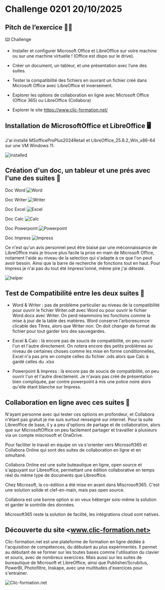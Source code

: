 # Challenge 0201 20/10/2025

## Pitch de l’exercice 🧑‍🏫

⌨️ Challenge

- Installer et configurer Microsoft Office et LibreOffice sur votre machine ou sur une machine virtuelle ! (Office est dispo sur le drive).

- Créer un document, un tableur, et une présentation avec l’une des suites.

- Tester la compatibilité des fichiers en ouvrant un fichier créé dans Microsoft Office avec LibreOffice et inversement.

- Explorer les options de collaboration en ligne avec Microsoft Office (Office 365) ou LibreOffice (Collabora)

- Explorer le site <https://www.clic-formation.net/>

## Installation de MicrosoftOffice et LibreOffice 🖥️

J'ai installé MSofficeProPlus2024Retail et LibreOffice_25.8.2_Win_x86-64 sur une VM Windows 11.

![installed](../images/installoffices.png)

## Création d'un doc, un tableur et une prés avec l'une des suites 📝

Doc Word
![Word](../images/Officewordtest.png)

Doc Writer
![Writer](../images/Officewritertest.png)

Doc Excel
![Excel](../images/Officeexcelltest.png)

Doc Calc
![Calc](../images/Officecalctest.png)

Doc Powerpoint
![Powerpoint](../images/Officepowerpointtest.png)

Doc Impress
![Impress](../images/Officeimpresstest.png)

Ce n'est qu'un avis personnel peut être biaisé par une méconnaissance de LibreOffice mais je trouve plus facile la prise en main de Microsoft Office, notament l'aide au niveau de la selection qui s'adapte à ce que l'on peut avoir besoin. Ainsi que la barre de recherche de fonctions tout en haut. Pour Impress je n'ai pas du tout été Impress'ionné, même pire j'ai détesté.

![helper](../images/Officehelper.png)

## Test de Compatibilité entre les deux suites 🔁

- Word & Writer : pas de problème particulier au niveau de la compatibilité pour ouvrir le fichier Writer.odt avec Word ou pour ouvrir le fichier Word.docx avec Writer. On perd néammoins les fonctions comme la mise à jour de la table des matières. Word conserve l'arborescence clicable des Titres, alors que Writer non. On doit changer de format de fichier pour tout garder lors des sauvegardes.

- Excel & Calc : là encore pas de soucis de compatibilité, on peu ouvrir l'un et l'autre directement. On notera encore des petits problèmes au niveau de certaines choses comme les mise en forme conditionnelles, Excel n'a pas pris en compte celles du fichier .ods alors que Calc à gardé celles du .xlsx

- Powerpoint & Impress : là encore pas de soucis de compatibilité, on peu ouvrir l'un et l'autre directement. Je n'avais pas créé de présentation bien compliquée, par contre powerpoint à mis une police noire alors qu'elle étant blanche sur Impress.

## Collaboration en ligne avec ces suites 📶

N'ayant personne avec qui tester ces options en profondeur, et Collabora n'étant pas gratuit je me suis surtout renseigné sur internet. Pour la suite Libreoffice de base, il y a peu d'options de partage et de collaboration, alors que sur MicrosoftOffice on peu facilement partager et travailler à plusieurs via un compte miscrosoft et OneDrive.

Pour faciliter le travail en équipe on va s'orienter vers Microsoft365 et Collabora Online qui sont des suites de collaboration en ligne et en simultané.

Collabora Online est une suite buteautique en ligne, open source et s'appuyant sur Libreoffice, permettant une édition collaborative en temps réel du même type de documents que Libreoffice.

Chez Microsoft, la co-édition a été mise en avant dans Miscrosoft365. C'est une solution solide et clef-en-main, mais pas open source.

Collabora est une bonne option si on veux héberger sois-même la solution et garder le sontrôle des données.

Microsoft365 reste la solution de facilité, les intégrations cloud sont natives.

## Découverte du site <www.clic-formation.net>

Clic-formation.net est une plateforme de formation en ligne dédiée à l'acquisition de compétences, du débutant au plus expérimentés. Il permet au débutant de se former sur les toutes bases comme l'utilisation du clavier et souris, avec de nombreux exercices. Mais aussi sur les suites de bureautique de Microsoft et LibreOffice, ainsi que Publisher/Scrubitus, PowerBI, Photofiltre, Inskape, avec une multitudes d'exercices pour s'entrainer.

![Clic-formation.net](../images/Clicformation.png)
